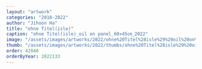 ```yaml
---
layout: "artwork"
categories: "2018-2022"
author: "Jihoon Ha"
title: "ohne Titel(isle)"
caption: "ohne Titel(isle)_oil on panel_60×45㎝_2022"
image: "/assets/images/artworks/2022/ohne%20Titel%28isle%29%20oil%20on%20panel%2060x45cm%202022.jpg"
thumb: "/assets/images/artworks/2022/thumbs/ohne%20Titel%28isle%29%20oil%20on%20panel%2060x45cm%202022.jpg"
order: 42040
orderByYear: 2022133
---
```

